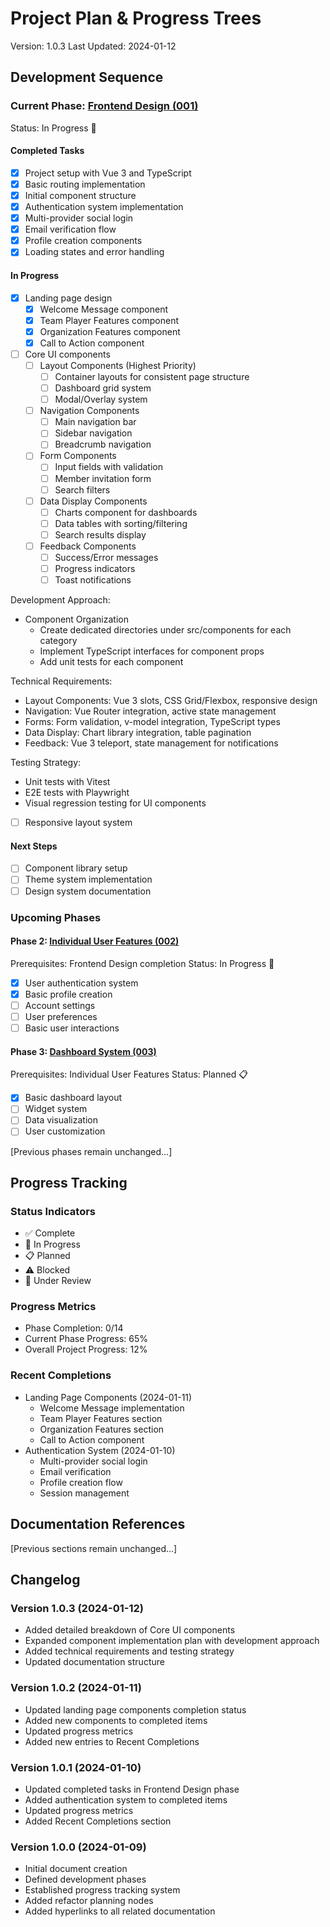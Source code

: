 # Project Plan & Progress Trees
Version: 1.0.3
Last Updated: 2024-01-12

## Development Sequence

### Current Phase: [Frontend Design (001)](../ProjectManagement/001-FrontEnd-Design.md)
Status: In Progress 🚧

#### Completed Tasks
- [x] Project setup with Vue 3 and TypeScript
- [x] Basic routing implementation
- [x] Initial component structure
- [x] Authentication system implementation
- [x] Multi-provider social login
- [x] Email verification flow
- [x] Profile creation components
- [x] Loading states and error handling

#### In Progress
- [x] Landing page design
  - [x] Welcome Message component
  - [x] Team Player Features component
  - [x] Organization Features component
  - [x] Call to Action component
- [ ] Core UI components
  - [ ] Layout Components (Highest Priority)
    - [ ] Container layouts for consistent page structure
    - [ ] Dashboard grid system
    - [ ] Modal/Overlay system
  - [ ] Navigation Components
    - [ ] Main navigation bar
    - [ ] Sidebar navigation
    - [ ] Breadcrumb navigation
  - [ ] Form Components
    - [ ] Input fields with validation
    - [ ] Member invitation form
    - [ ] Search filters
  - [ ] Data Display Components
    - [ ] Charts component for dashboards
    - [ ] Data tables with sorting/filtering
    - [ ] Search results display
  - [ ] Feedback Components
    - [ ] Success/Error messages
    - [ ] Progress indicators
    - [ ] Toast notifications

Development Approach:
- Component Organization
  - Create dedicated directories under src/components for each category
  - Implement TypeScript interfaces for component props
  - Add unit tests for each component

Technical Requirements:
- Layout Components: Vue 3 slots, CSS Grid/Flexbox, responsive design
- Navigation: Vue Router integration, active state management
- Forms: Form validation, v-model integration, TypeScript types
- Data Display: Chart library integration, table pagination
- Feedback: Vue 3 teleport, state management for notifications

Testing Strategy:
- Unit tests with Vitest
- E2E tests with Playwright
- Visual regression testing for UI components

- [ ] Responsive layout system

#### Next Steps
- [ ] Component library setup
- [ ] Theme system implementation
- [ ] Design system documentation

### Upcoming Phases

#### Phase 2: [Individual User Features (002)](../ProjectManagement/002-Individual-User-Features.md)
Prerequisites: Frontend Design completion
Status: In Progress 🚧

- [x] User authentication system
- [x] Basic profile creation
- [ ] Account settings
- [ ] User preferences
- [ ] Basic user interactions

#### Phase 3: [Dashboard System (003)](../ProjectManagement/003-Dashboard-System.md)
Prerequisites: Individual User Features
Status: Planned 📋

- [x] Basic dashboard layout
- [ ] Widget system
- [ ] Data visualization
- [ ] User customization

[Previous phases remain unchanged...]

## Progress Tracking

### Status Indicators
- ✅ Complete
- 🚧 In Progress
- 📋 Planned
- ⚠️ Blocked
- 🔄 Under Review

### Progress Metrics
- Phase Completion: 0/14
- Current Phase Progress: 65%
- Overall Project Progress: 12%

### Recent Completions
- Landing Page Components (2024-01-11)
  - Welcome Message implementation
  - Team Player Features section
  - Organization Features section
  - Call to Action component
- Authentication System (2024-01-10)
  - Multi-provider social login
  - Email verification
  - Profile creation flow
  - Session management

## Documentation References

[Previous sections remain unchanged...]

## Changelog

### Version 1.0.3 (2024-01-12)
- Added detailed breakdown of Core UI components
- Expanded component implementation plan with development approach
- Added technical requirements and testing strategy
- Updated documentation structure

### Version 1.0.2 (2024-01-11)
- Updated landing page components completion status
- Added new components to completed items
- Updated progress metrics
- Added new entries to Recent Completions

### Version 1.0.1 (2024-01-10)
- Updated completed tasks in Frontend Design phase
- Added authentication system to completed items
- Updated progress metrics
- Added Recent Completions section

### Version 1.0.0 (2024-01-09)
- Initial document creation
- Defined development phases
- Established progress tracking system
- Added refactor planning nodes
- Added hyperlinks to all related documentation
